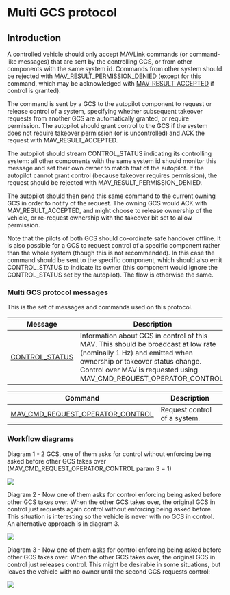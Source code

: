 # Multi GCS protocol
## Introduction
A controlled vehicle should only accept MAVLink commands (or command-like messages) that are sent by the controlling GCS, or from other components with the same system id. Commands from other system should be rejected with [MAV_RESULT_PERMISSION_DENIED](../messages/common.md#MAV_RESULT_PERMISSION_DENIED) (except for this command, which may be acknowledged with [MAV_RESULT_ACCEPTED](../messages/common.md#MAV_RESULT_ACCEPTED) if control is granted).

The command is sent by a GCS to the autopilot component to request or release control of a system, specifying whether subsequent takeover requests from another GCS are automatically granted, or require permission.
The autopilot should grant control to the GCS if the system does not require takeover permission (or is uncontrolled) and ACK the request with MAV_RESULT_ACCEPTED.

The autopilot should stream CONTROL_STATUS indicating its controlling system: all other components with the same system id should monitor this message and set their own owner to match that of the autopilot.
If the autopilot cannot grant control (because takeover requires permission), the request should be rejected with MAV_RESULT_PERMISSION_DENIED.

The autopilot should then send this same command to the current owning GCS in order to notify of the request.
The owning GCS would ACK with MAV_RESULT_ACCEPTED, and might choose to release ownership of the vehicle, or re-request ownership with the takeover bit set to allow permission. 

Note that the pilots of both GCS should co-ordinate safe handover offline.
It is also possible for a GCS to request control of a specific component rather than the whole system (though this is not recommended).
In this case the command should be sent to the specific component, which should also emit CONTROL_STATUS to indicate its owner (this component would ignore the CONTROL_STATUS set by the autopilot).
The flow is otherwise the same.

### Multi GCS protocol messages

This is the set of messages and commands used on this protocol.

| Message                                                                                                                                    | Description                                                                                                                                                                                                                                                                                              |
| ------------------------------------------------------------------------------------------------------------------------------------------ | -------------------------------------------------------------------------------------------------------------------------------------------------------------------------------------------------------------------------------------------------------------------------------------------------------- |
| <a id="CONTROL_STATUS"></a>[CONTROL_STATUS](../messages/development.md#CONTROL_STATUS)                      | Information about GCS in control of this MAV. This should be broadcast at low rate (nominally 1 Hz) and emitted when ownership or takeover status change. Control over MAV is requested using MAV_CMD_REQUEST_OPERATOR_CONTROL.                                                                                                                                           |

| Command                                                                                                                                                            | Description                                                                                                                                                                                                                                                                                                                                                                                                                                                                                        |
| ------------------------------------------------------------------------------------------------------------------------------------------------------------------ | -------------------------------------------------------------------------------------------------------------------------------------------------------------------------------------------------------------------------------------------------------------------------------------------------------------------------------------------------------------------------------------------------------------------------------------------------------------------------------------------------- |
| <a id="MAV_CMD_REQUEST_OPERATOR_CONTROL"></a>[MAV_CMD_REQUEST_OPERATOR_CONTROL](../messages/development.md#MAV_CMD_REQUEST_OPERATOR_CONTROL)                                                       | Request control of a system.                                                                                                            

### Workflow diagrams
Diagram 1 - 2 GCS, one of them asks for control without enforcing being asked before other GCS takes over (MAV_CMD_REQUEST_OPERATOR_CONTROL param 3 = 1)

<!-- Mermaid graph:
sequenceDiagram;
    participant GCS - 253
    participant Vehicle - 1
    participant GCS - 250
    note over Vehicle - 1: Broadcast CONTROL_STATUS: Nobody in control <br> - Sysid In control: 0
    Vehicle - 1->>GCS - 253: CONTROL_STATUS <br> - sysid_in_control: 0
    Vehicle - 1->>GCS - 250: CONTROL_STATUS <br> - sysid_in_control: 0 
    Note over GCS - 253: GCS 253 wants to request control <br> not enforcing asking for takeover
    GCS - 253->>Vehicle - 1: MAV_CMD_REQUEST_OPERATOR_CONTROL: <br> - param 1: 0 (Sysid requesting control not needed, can be deducted from sender) <br> - param 2: 1 (request control) <br> - param 3: 1 (allow automatic takeover)
    Vehicle - 1->>GCS - 253: COMMAND_ACK
    Note over Vehicle - 1: Control is transfered to GCS 253
    Vehicle - 1->>GCS - 250: CONTROL_STATUS <br> - sysid_in_control: 253 <br> - takeover_allowed: 1 (takeover allowed automatically)
    Vehicle - 1->>GCS - 253: CONTROL_STATUS <br> - sysid_in_control: 253 <br> - takeover_allowed: 1 (takeover allowed automatically)
    Note over GCS - 253: It is now in control of vehicle 1
    Note over GCS - 250: Now GCS 250 wants to request control. <br> As GCS 253 didn't enforce being asked, <br> it will be granted automatically.
    GCS - 250->>Vehicle - 1: MAV_CMD_REQUEST_OPERATOR_CONTROL: <br> - param 1: 0 (Sysid requesting control not needed, can be deducted from sender) <br> - param 2: 1 (request control) <br> - param 3: 1 (allow automatic takeover, although irrelevant right now)
    Vehicle - 1->>GCS - 250: COMMAND_ACK
    Note over Vehicle - 1: As asking for takeover wasn't enforced by GCS 253, <br> control is granted automatically.
    Vehicle - 1->>GCS - 253: CONTROL_STATUS <br> - sysid_in_control: 250 <br> - takeover_allowed: 1 (takeover allowed automatically)
    Vehicle - 1->>GCS - 250: CONTROL_STATUS <br> - sysid_in_control: 250 <br> - takeover_allowed: 1 (takeover allowed automatically)
-->

[![](https://mermaid.ink/img/pako:eNrdVV9v2jAQ_yqnvKxItAqt9pJNSBmgqdqAjdA-IUUmvoDVxGaOA0JVv_vO4KSQlbWT2B7GC87Zd_n9uXMevURx9AKvwB8lygT7gi00yz_MJNBvxbQRiVgxaeBzL4JLuH5_8-vWPS5FkiFtd07n-fstqQyCWqM-zArgk1aMJ6ww0BuPppPx1ziahtO7KICRmiu-BSEhUdJolcHHue5SVrQtBIfbOh6Ae8VB4ctut8YdNEpXdQpbJxYyflsd_w_qwL7QqOZ8AMYuaQEbEqkAo0BbC0iAI5okF6BMlU6EXAArHuwfPYJhD2hL7t9Q1yWgR7oOw_u4N-zHk8H3u0E0jcffBpNwOp7EjkNQoSfLWG4zfLjYK-vw2BdWkCwaiciRtyFhEuYItC4TgxxSrXIoUHLUreOi1wF04KJBr3HmZneGZZnaACuNyhk1UE2y9aqxw2E46sdh70tT8SM1eo6HIME1k0WKmpCT9s6MM_lubXWbFYN4Rw35jmYVBBd8ZkyBbetMXXwWFC-27q2xCkqy6mAqVQprB7lzKte347xxavsnW_9qjzss6iHhgst31SQg9Z2bBtuIu7PCwEZkme1Iur-kadK5Op4T__-ckzZ5aZaqXCxBaI0Zru0NrMViaaxdrVf7-21jRMa8cBORncWBSRzm28o_Z1LyPH6_M-kMne__rfnz_xkKr-3lqHMmOH2eHy2mmWeWmOPMC2jJMWVlZmbeTD7RUZsbbWXiBUaX2Pa0bQIvSFlW0FO54sxU3_ZGdMCFUdoFn34CXbSSUw?type=png)](https://mermaid-js.github.io/mermaid-live-editor/edit#pako:eNrdVV9v2jAQ_yqnvKxItAqt9pJNSBmgqdqAjdA-IUUmvoDVxGaOA0JVv_vO4KSQlbWT2B7GC87Zd_n9uXMevURx9AKvwB8lygT7gi00yz_MJNBvxbQRiVgxaeBzL4JLuH5_8-vWPS5FkiFtd07n-fstqQyCWqM-zArgk1aMJ6ww0BuPppPx1ziahtO7KICRmiu-BSEhUdJolcHHue5SVrQtBIfbOh6Ae8VB4ctut8YdNEpXdQpbJxYyflsd_w_qwL7QqOZ8AMYuaQEbEqkAo0BbC0iAI5okF6BMlU6EXAArHuwfPYJhD2hL7t9Q1yWgR7oOw_u4N-zHk8H3u0E0jcffBpNwOp7EjkNQoSfLWG4zfLjYK-vw2BdWkCwaiciRtyFhEuYItC4TgxxSrXIoUHLUreOi1wF04KJBr3HmZneGZZnaACuNyhk1UE2y9aqxw2E46sdh70tT8SM1eo6HIME1k0WKmpCT9s6MM_lubXWbFYN4Rw35jmYVBBd8ZkyBbetMXXwWFC-27q2xCkqy6mAqVQprB7lzKte347xxavsnW_9qjzss6iHhgst31SQg9Z2bBtuIu7PCwEZkme1Iur-kadK5Op4T__-ckzZ5aZaqXCxBaI0Zru0NrMViaaxdrVf7-21jRMa8cBORncWBSRzm28o_Z1LyPH6_M-kMne__rfnz_xkKr-3lqHMmOH2eHy2mmWeWmOPMC2jJMWVlZmbeTD7RUZsbbWXiBUaX2Pa0bQIvSFlW0FO54sxU3_ZGdMCFUdoFn34CXbSSUw)

Diagram 2 - Now one of them asks for control enforcing being asked before other GCS takes over. When the other GCS takes over, the original GCS in control just requests again control without enforcing being asked before. This situation is interesting so the vehicle is never with no GCS in control. An alternative approach is in diagram 3.

<!-- mermaid graph:
sequenceDiagram;
    participant GCS - 253
    participant Vehicle - 1
    participant GCS - 250
    Vehicle - 1->>GCS - 253: CONTROL_STATUS <br> - sysid_in_control: 0
    Vehicle - 1->>GCS - 250: CONTROL_STATUS <br> - sysid_in_control: 0 
    Note over GCS - 253: GCS 253 wants to request control <br> ENFORCING asking for takeover first
    GCS - 253->>Vehicle - 1: MAV_CMD_REQUEST_OPERATOR_CONTROL: <br> - param 1: 0 (Sysid requesting control not needed, can be deducted from sender) <br> - param 2: 1 (request control) <br> - param 3: 0 (Do not allow automatic takeover, ask first)
    Vehicle - 1->>GCS - 253: COMMAND_ACK
    Note over Vehicle - 1: Control is transfered to GCS 253
    Vehicle - 1->>GCS - 250: CONTROL_STATUS <br> - sysid_in_control: 253 <br> - takeover_allowed: 0 (automatic takeover not allowed, ask first)
    Vehicle - 1->>GCS - 253: CONTROL_STATUS <br> - sysid_in_control: 253 <br> - takeover_allowed: 0 (automatic takeover not allowed, ask first)
    Note over GCS - 253: It is now in control of vehicle 1
    Note over GCS - 250: Now GCS 250 wants to request control
    GCS - 250->>Vehicle - 1: MAV_CMD_REQUEST_OPERATOR_CONTROL: <br> - param 1: 0 (Sysid requesting control not needed, can be deducted from sender) <br> - param 2: 1 (request control) <br> - param 3: 1 (allow automatic takeover, although irrelevant at this point)
    Vehicle - 1->>GCS - 250: COMMAND_ACK
    Vehicle - 1->>GCS - 253: MAV_CMD_REQUEST_OPERATOR_CONTROL: <br> - param 1: 250 (Sysid requesting control) <br> - param 2: 1 (request control) <br> - param 3: 1 (allow automatic takeover, although irrelevant at this point)
    Note over GCS - 253: Popup appears in GCS comunicating the request from GCS 250. <br>User accepts. Requesting control again without enforcint being asked for takeover
    GCS - 253->>Vehicle - 1: MAV_CMD_REQUEST_OPERATOR_CONTROL: <br> - param 1: 0 (Sysid requesting control not needed, can be deducted from sender) <br> - param 2: 1 (request control) <br> - param 3: 1 (allow automatic takeover)
    Vehicle - 1->>GCS - 253: COMMAND_ACK
    Vehicle - 1->>GCS - 250: CONTROL_STATUS <br> - sysid_in_control: 253 <br> - takeover_allowed: 1 (automatic takeover allowed)
    Vehicle - 1->>GCS - 253: CONTROL_STATUS <br> - sysid_in_control: 253 <br> - takeover_allowed: 1 (automatic takeover allowed)
    Note over GCS - 250: As vehicle is reporting now automatic takeover <br> is allowed, we are free to request control  
    GCS - 250->>Vehicle - 1: MAV_CMD_REQUEST_OPERATOR_CONTROL: <br> - param 1: 0 (Sysid requesting control not needed, can be deducted from sender) <br> - param 2: 1 (request control) <br> - param 3: 0 (do not allow automatic takeover, although irrelevant at this point)
    Vehicle - 1->>GCS - 250: COMMAND_ACK
    Note over Vehicle - 1: Control will be granted automatically now
    Vehicle - 1->>GCS - 253: CONTROL_STATUS <br> - sysid_in_control: 250 <br> - takeover_allowed: 1 (allow automatic takeover)
    Vehicle - 1->>GCS - 250: CONTROL_STATUS <br> - sysid_in_control: 250 <br> - takeover_allowed: 1 (allow automatic takeover)
-->

[![](https://mermaid.ink/img/pako:eNrdV9FO2zAU_ZWrPIFUUAraSzYhVW2H0NaWtYWnSpFxblqLxM5shwoh_n3XSZqVkpZ1YqDRJze2r8-55-TIefC4itALPIM_c5Qce4LNNUs_zyTQL2PaCi4yJi2cdydwBCefTp9PXeNC8ARpur19n19Ora09OjuriwbQHQ2n49H3cDLtTK8m8OVGn9GUuTciCoUMuZJWqySAnXX8PepAWWioLIK6Qw1rYNyQBrAkBgasAu36YyxU28uy_eHX0bh7MTwHZm6FnEOsNFh2i0W5WGhjyzPqygR1DXgAg8512B30wnH_x1V_Mg1Hl_1xZzoahxWLYIWfOspSt8OHg4njskLkjl2BksqCRIwwagFnEm4QaJxzixHEWqVgUEaoD58WPQmgDQcbBDfWnBYH91RxBEsStQSWW5Uykrlm3HJtKGkfvij2YNAZ9sJO99umCk_6062YCRJBM2li1MSF9KgEeiUvOKmryRWZsGCJUUH8OdffjXDN3oP3-wBqNPmFdX2VpKWQtYdUDHcV-va2vdTZIe0qNfC3viRPve__x96nNTtMn9iFyucLEFpjgncu9JgFu6DmZkrI3abwG16GrfbZv2VOn61Ne8dmNBryUmV5BizLkGnjTOnmuEpzKTgrgNsF1i4rVK08eFygvDJUj3GOmTXHMH5uEjZnVHUpHEYLKCmvOWEis7hV9NI4s6xl-MdJ7x2i7Z3V_zZu243pVk2_Sb7-CYLGUOyYOjvJ7hozpQuFZWPfSwC0sE7tJQLTSGIjNt054OMEKh0cvXiZePVcfeGSsRRJ4mjSBVg6ljUownjvRHw18_m7zfc3L6r_Bud7LS9FnTIR0RfDg0Mz8yiRU5x5AQ0jjFme2Jk3k4-01BWY3EvuBVbn2PK0E9MLYpYY-pdnEbOrz42Np_1IWKWrh4-_AIxLByI?type=png)](https://mermaid-js.github.io/mermaid-live-editor/edit#pako:eNrdV9FO2zAU_ZWrPIFUUAraSzYhVW2H0NaWtYWnSpFxblqLxM5shwoh_n3XSZqVkpZ1YqDRJze2r8-55-TIefC4itALPIM_c5Qce4LNNUs_zyTQL2PaCi4yJi2cdydwBCefTp9PXeNC8ARpur19n19Ora09OjuriwbQHQ2n49H3cDLtTK8m8OVGn9GUuTciCoUMuZJWqySAnXX8PepAWWioLIK6Qw1rYNyQBrAkBgasAu36YyxU28uy_eHX0bh7MTwHZm6FnEOsNFh2i0W5WGhjyzPqygR1DXgAg8512B30wnH_x1V_Mg1Hl_1xZzoahxWLYIWfOspSt8OHg4njskLkjl2BksqCRIwwagFnEm4QaJxzixHEWqVgUEaoD58WPQmgDQcbBDfWnBYH91RxBEsStQSWW5Uykrlm3HJtKGkfvij2YNAZ9sJO99umCk_6062YCRJBM2li1MSF9KgEeiUvOKmryRWZsGCJUUH8OdffjXDN3oP3-wBqNPmFdX2VpKWQtYdUDHcV-va2vdTZIe0qNfC3viRPve__x96nNTtMn9iFyucLEFpjgncu9JgFu6DmZkrI3abwG16GrfbZv2VOn61Ne8dmNBryUmV5BizLkGnjTOnmuEpzKTgrgNsF1i4rVK08eFygvDJUj3GOmTXHMH5uEjZnVHUpHEYLKCmvOWEis7hV9NI4s6xl-MdJ7x2i7Z3V_zZu243pVk2_Sb7-CYLGUOyYOjvJ7hozpQuFZWPfSwC0sE7tJQLTSGIjNt054OMEKh0cvXiZePVcfeGSsRRJ4mjSBVg6ljUownjvRHw18_m7zfc3L6r_Bud7LS9FnTIR0RfDg0Mz8yiRU5x5AQ0jjFme2Jk3k4-01BWY3EvuBVbn2PK0E9MLYpYY-pdnEbOrz42Np_1IWKWrh4-_AIxLByI)

Diagram 3 - Now one of them asks for control enforcing being asked before other GCS takes over. When the other GCS takes over, the original GCS in control just releases control. This might be desirable in some situations, but leaves the vehicle with no owner until the second GCS requests control:

<!-- mermaid graph:
sequenceDiagram;
    participant GCS - 253
    participant Vehicle - 1
    participant GCS - 250
    Vehicle - 1->>GCS - 253: CONTROL_STATUS <br> - sysid_in_control: 0
    Vehicle - 1->>GCS - 250: CONTROL_STATUS <br> - sysid_in_control: 0 
    Note over GCS - 253: GCS 253 wants to request control <br> ENFORCING asking for takeover first
    GCS - 253->>Vehicle - 1: MAV_CMD_REQUEST_OPERATOR_CONTROL: <br> - param 1: 0 (Sysid requesting control not needed, can be deducted from sender) <br> - param 2: 1 (request control) <br> - param 3: 0 (Do not allow automatic takeover, ask first)
    Vehicle - 1->>GCS - 253: COMMAND_ACK
    Note over Vehicle - 1: Control is transfered to GCS 253
    Vehicle - 1->>GCS - 250: CONTROL_STATUS <br> - sysid_in_control: 253 <br> - takeover_allowed: 0 (automatic takeover not allowed, ask first)
    Vehicle - 1->>GCS - 253: CONTROL_STATUS <br> - sysid_in_control: 253 <br> - takeover_allowed: 0 (automatic takeover not allowed, ask first)
    Note over GCS - 253: It is now in control of vehicle 1
    Note over GCS - 250: Now GCS 250 wants to request control
    GCS - 250->>Vehicle - 1: MAV_CMD_REQUEST_OPERATOR_CONTROL: <br> - param 1: 0 (Sysid requesting control not needed, can be deducted from sender) <br> - param 2: 1 (request control) <br> - param 3: 1 (allow automatic takeover, although irrelevant at this point)
    Vehicle - 1->>GCS - 250: COMMAND_ACK
    Vehicle - 1->>GCS - 253: MAV_CMD_REQUEST_OPERATOR_CONTROL: <br> - param 1: 250 (Sysid requesting control) <br> - param 2: 1 (request control) <br> - param 3: 1 (allow automatic takeover, although irrelevant at this point)
    Note over GCS - 253: Popup appears in GCS comunicating the request from GCS 250. <br>User accepts. Releasing control
    GCS - 253->>Vehicle - 1: MAV_CMD_REQUEST_OPERATOR_CONTROL: <br> - param 1: 0 (Sysid requesting control not needed, can be deducted from sender) <br> - param 2: 0 (release control) <br> - param 3: 1 (allow automatic takeover, although it doesn't apply as we drop control)
    Vehicle - 1->>GCS - 253: COMMAND_ACK
    Note over Vehicle - 1: Nobody in control now
    Vehicle - 1->>GCS - 250: CONTROL_STATUS <br> - sysid_in_control: 0 <br> - takeover_allowed: 1 (automatic takeover allowed)
    Vehicle - 1->>GCS - 253: CONTROL_STATUS <br> - sysid_in_control: 0 <br> - takeover_allowed: 1 (automatic takeover allowed)
    Note over GCS - 250: As vehicle is reporting now nobody in control <br> We are free to request control  
    GCS - 250->>Vehicle - 1: MAV_CMD_REQUEST_OPERATOR_CONTROL: <br> - param 1: 0 (Sysid requesting control not needed, can be deducted from sender) <br> - param 2: 1 (request control) <br> - param 3: 0 (do not allow automatic takeover, although irrelevant at this point)
    Vehicle - 1->>GCS - 250: COMMAND_ACK
    Note over Vehicle - 1: Control will be granted automatically now, as <br> nobody is in control
    Vehicle - 1->>GCS - 253: CONTROL_STATUS <br> - sysid_in_control: 250 <br> - takeover_allowed: 1 (allow automatic takeover)
    Vehicle - 1->>GCS - 250: CONTROL_STATUS <br> - sysid_in_control: 250 <br> - takeover_allowed: 1 (allow automatic takeover)
-->

[![](https://mermaid.ink/img/pako:eNrdV1FP2zAQ_iunvAykglLQXrIJqWo7hLamrC3spVJkkgu1SOzMdqgqxH_fOUmzUhoqRiTE-uTG9t333Xf-4jw4oYzQ8RyNv3MUIQ44u1Us_TIXQL-MKcNDnjFh4Lw_hSM4-Xz6fOoaFzxMkKa7zfvccmpj7dHZWR3Ug_7Yn03GP4LprDe7msLXG3VGU3qleRRwEYRSGCUTD16M474iDpSBfGkQ5D0q2ABjhzSAJTHQYCQoWx9toNpehh3638aT_oV_DkzfcXELsVRg2B0W4WKutClz1JEJ6gZwD0a966A_GgST4c-r4XQWjC-Hk95sPAkqFt4aP1WUpXaHCwdTy2WNyKZdgxLSgECMMOpAyATcINA4Dw1GECuZgkYRoTp8GvTEgy4cbBHcWnNaJB7IIgVLErkElhuZMpK5ZtyxZShpH-4VezTq-YOg1_--rcKT-vQrZpxEUEzoGBVxIT0qgVrqBSt1NbkmExQsMSqIP-f6txC22K_g_T6Adjb5hbF1FaQlF3UPyRjuK_Tdpr1UWZ92lRq4jYfkae-7H7j3ac0LTZ-YhcxvF8CVwgTvrekxA2ZBxc0kFy83hbvjMDS2z-tLZvVpLNo7FmNnQ17KLM-AZRkypW1T2rlQprngISuAmwXWXVaoWvXgcYHySlM8FoaYGX0ME8rP9Abdj-HFrpXAIsc3S2AgkqjFJ2NrmqzIFWBJMJTM6tAt-bQvb2S02vQRspXWXtSNTtjd6YTVdFte_Mb8O-2zp2uXpYOhMJOq6B5rxuJZLYv8vxCYQuodxF0XEvh_3JYSR3tvGq2b7p4byJIniaVJt2NhWdagCOPK6mZfuiWVtYB6Q8PW7gV7urGhYIetXZT-Mb_TcVJUKeMRfWw8WDRzh8w8xbnj0TDCmOWJmTtz8UhLbYDpSoSOZ1SOHUdZqR0vZommf3kWMbP-Utl6Ooy4kap6-PgHUpIZrw?type=png)](https://mermaid-js.github.io/mermaid-live-editor/edit#pako:eNrdV1FP2zAQ_iunvAykglLQXrIJqWo7hLamrC3spVJkkgu1SOzMdqgqxH_fOUmzUhoqRiTE-uTG9t333Xf-4jw4oYzQ8RyNv3MUIQ44u1Us_TIXQL-MKcNDnjFh4Lw_hSM4-Xz6fOoaFzxMkKa7zfvccmpj7dHZWR3Ug_7Yn03GP4LprDe7msLXG3VGU3qleRRwEYRSGCUTD16M474iDpSBfGkQ5D0q2ABjhzSAJTHQYCQoWx9toNpehh3638aT_oV_DkzfcXELsVRg2B0W4WKutClz1JEJ6gZwD0a966A_GgST4c-r4XQWjC-Hk95sPAkqFt4aP1WUpXaHCwdTy2WNyKZdgxLSgECMMOpAyATcINA4Dw1GECuZgkYRoTp8GvTEgy4cbBHcWnNaJB7IIgVLErkElhuZMpK5ZtyxZShpH-4VezTq-YOg1_--rcKT-vQrZpxEUEzoGBVxIT0qgVrqBSt1NbkmExQsMSqIP-f6txC22K_g_T6Adjb5hbF1FaQlF3UPyRjuK_Tdpr1UWZ92lRq4jYfkae-7H7j3ac0LTZ-YhcxvF8CVwgTvrekxA2ZBxc0kFy83hbvjMDS2z-tLZvVpLNo7FmNnQ17KLM-AZRkypW1T2rlQprngISuAmwXWXVaoWvXgcYHySlM8FoaYGX0ME8rP9Abdj-HFrpXAIsc3S2AgkqjFJ2NrmqzIFWBJMJTM6tAt-bQvb2S02vQRspXWXtSNTtjd6YTVdFte_Mb8O-2zp2uXpYOhMJOq6B5rxuJZLYv8vxCYQuodxF0XEvh_3JYSR3tvGq2b7p4byJIniaVJt2NhWdagCOPK6mZfuiWVtYB6Q8PW7gV7urGhYIetXZT-Mb_TcVJUKeMRfWw8WDRzh8w8xbnj0TDCmOWJmTtz8UhLbYDpSoSOZ1SOHUdZqR0vZommf3kWMbP-Utl6Ooy4kap6-PgHUpIZrw)